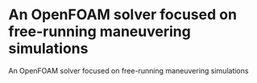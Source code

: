 # An OpenFOAM solver focused on free-running maneuvering simulations
An OpenFOAM solver focused on free-running maneuvering simulations
